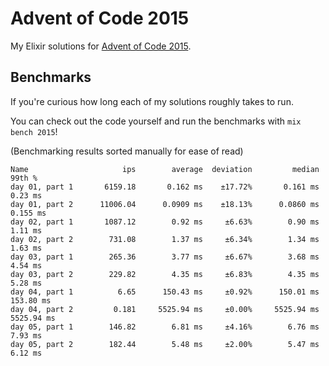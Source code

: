 # Advent of Code 2015

My Elixir solutions for [Advent of Code 2015](https://adventofcode.com/2015).

## Benchmarks

If you're curious how long each of my solutions roughly takes to run.

You can check out the code yourself and run the benchmarks with `mix bench 2015`!

(Benchmarking results sorted manually for ease of read)

```
Name                     ips        average  deviation         median         99th %
day 01, part 1       6159.18       0.162 ms    ±17.72%       0.161 ms        0.23 ms
day 01, part 2      11006.04      0.0909 ms    ±18.13%      0.0860 ms       0.155 ms
day 02, part 1       1087.12        0.92 ms     ±6.63%        0.90 ms        1.11 ms
day 02, part 2        731.08        1.37 ms     ±6.34%        1.34 ms        1.63 ms
day 03, part 1        265.36        3.77 ms     ±6.67%        3.68 ms        4.54 ms
day 03, part 2        229.82        4.35 ms     ±6.83%        4.35 ms        5.28 ms
day 04, part 1          6.65      150.43 ms     ±0.92%      150.01 ms      153.80 ms
day 04, part 2         0.181     5525.94 ms     ±0.00%     5525.94 ms     5525.94 ms
day 05, part 1        146.82        6.81 ms     ±4.16%        6.76 ms        7.93 ms
day 05, part 2        182.44        5.48 ms     ±2.00%        5.47 ms        6.12 ms
```
